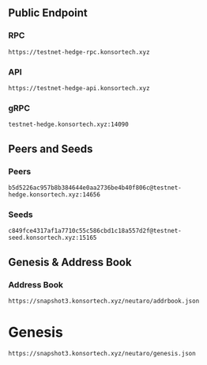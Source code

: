 ## Public Endpoint

### RPC
```
https://testnet-hedge-rpc.konsortech.xyz
```

### API
```
https://testnet-hedge-api.konsortech.xyz
```

### gRPC
```
testnet-hedge.konsortech.xyz:14090
```


## Peers and Seeds

### Peers
```
b5d5226ac957b8b384644e0aa2736be4b40f806c@testnet-hedge.konsortech.xyz:14656
```

### Seeds
```
c849fce4317af1a7710c55c586cbd1c18a557d2f@testnet-seed.konsortech.xyz:15165
```

## Genesis & Address Book

### Address Book
```
https://snapshot3.konsortech.xyz/neutaro/addrbook.json
```

# Genesis
```
https://snapshot3.konsortech.xyz/neutaro/genesis.json
```
